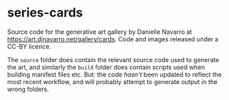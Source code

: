 # series-cards

Source code for the generative art gallery by Danielle Navarro at <https://art.djnavarro.net/gallery/cards>. Code and images released under a CC-BY licence.

The `source` folder does contain the relevant source code used to generate the art, and similarly the `build` folder does contain scripts used when building manifest files etc. But: the code *hasn't* been updated to reflect the most recent workflow, and will probably attempt to generate output in the wrong folders.
